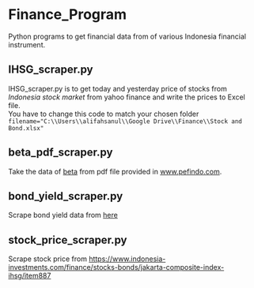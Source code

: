 # Finance_Program
Python programs to get financial data from of various Indonesia financial instrument.  
## IHSG_scraper.py
IHSG_scraper.py is to get today and yesterday price of stocks from _Indonesia stock market_ from yahoo finance and write the prices to Excel file.  
You have to change this code to match your chosen folder  
`filename="C:\\Users\\alifahsanul\\Google Drive\\Finance\\Stock and Bond.xlsx"`

## beta_pdf_scraper.py
Take the data of [beta](https://en.wikipedia.org/wiki/Beta_(finance)) from pdf file provided in www.pefindo.com.  

## bond_yield_scraper.py
Scrape bond yield data from [here](https://asianbondsonline.adb.org/economy/?economy=ID)

## stock_price_scraper.py
Scrape stock price from https://www.indonesia-investments.com/finance/stocks-bonds/jakarta-composite-index-ihsg/item887
